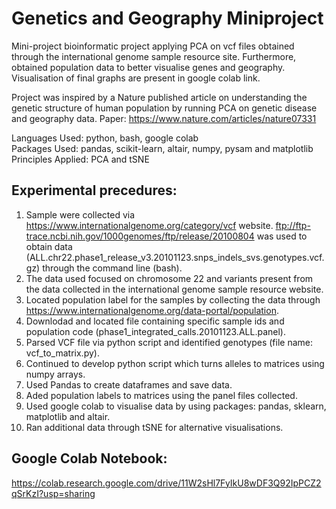 # Genetics and Geography Miniproject
Mini-project bioinformatic project applying PCA on vcf files obtained through the international genome sample resource site. Furthermore, obtained population data to better visualise genes and geography. Visualisation of final graphs are present in google colab link.    

Project was inspired by a Nature published article on understanding the genetic structure of human population by running PCA on genetic disease and geography data. Paper: https://www.nature.com/articles/nature07331

Languages Used: python, bash, google colab <br />
Packages Used: pandas, scikit-learn, altair, numpy, pysam and matplotlib <br />
Principles Applied: PCA and tSNE <br />

## Experimental precedures: 
1) Sample were collected via https://www.internationalgenome.org/category/vcf website. ftp://ftp-trace.ncbi.nih.gov/1000genomes/ftp/release/20100804 was used to obtain data (ALL.chr22.phase1_release_v3.20101123.snps_indels_svs.genotypes.vcf.gz) through the command line (bash). 
2) The data used focused on chromosome 22 and variants present from the data collected in the international genome sample resource website. 
3) Located population label for the samples by collecting the data through https://www.internationalgenome.org/data-portal/population. 
4) Downlodad and located file containing specific sample ids and population code (phase1_integrated_calls.20101123.ALL.panel). 
5) Parsed VCF file via python script and identified genotypes (file name: vcf_to_matrix.py).
6) Continued to develop python script which turns alleles to matrices using numpy arrays. 
7) Used Pandas to create dataframes and save data.
8) Aded population labels to matrices using the panel files collected.
9) Used google colab to visualise data by using packages: pandas, sklearn, matplotlib and altair.
10) Ran additional data through tSNE for alternative visualisations.

## Google Colab Notebook:
https://colab.research.google.com/drive/11W2sHl7FyIkU8wDF3Q92IpPCZ2qSrKzI?usp=sharing
